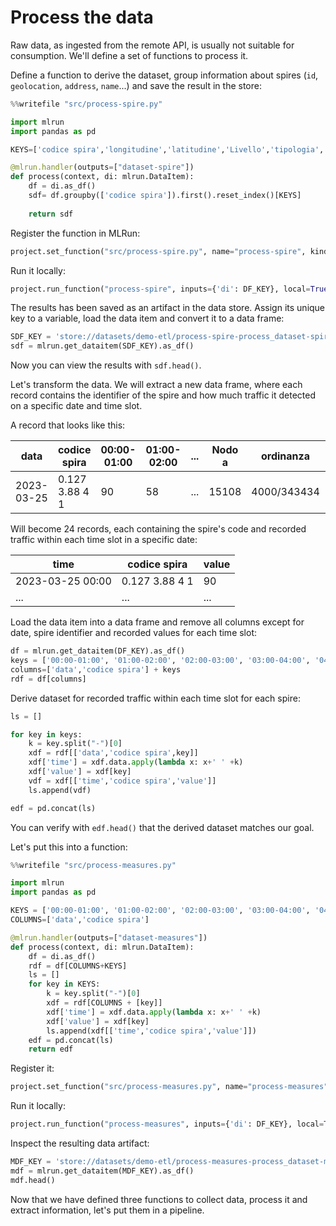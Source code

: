 # Process the data

Raw data, as ingested from the remote API, is usually not suitable for consumption. We'll define a set of functions to process it.

Define a function to derive the dataset, group information about spires (`id`, `geolocation`, `address`, `name`...) and save the result in the store:
``` python
%%writefile "src/process-spire.py"

import mlrun
import pandas as pd

KEYS=['codice spira','longitudine','latitudine','Livello','tipologia','codice','codice arco','codice via','Nome via', 'stato','direzione','angolo','geopoint']

@mlrun.handler(outputs=["dataset-spire"])
def process(context, di: mlrun.DataItem):
    df = di.as_df()
    sdf= df.groupby(['codice spira']).first().reset_index()[KEYS]
    
    return sdf
```

Register the function in MLRun:
``` python
project.set_function("src/process-spire.py", name="process-spire", kind="job", image="mlrun/mlrun", handler="process")
```

Run it locally:
``` python
project.run_function("process-spire", inputs={'di': DF_KEY}, local=True)
```

The results has been saved as an artifact in the data store. Assign its unique key to a variable, load the data item and convert it to a data frame:
``` python
SDF_KEY = 'store://datasets/demo-etl/process-spire-process_dataset-spire'
sdf = mlrun.get_dataitem(SDF_KEY).as_df()
```

Now you can view the results with `sdf.head()`.

Let's transform the data. We will extract a new data frame, where each record contains the identifier of the spire and how much traffic it detected on a specific date and time slot.

A record that looks like this:

| data | codice spira | 00:00-01:00 | 01:00-02:00 | ... | Nodo a | ordinanza | stato | codimpsem | direzione | angolo | longitudine | latitudine | geopoint | giorno settimana |
| --- | --- | --- | --- | --- | --- | --- | --- | --- | --- | --- | --- | --- | --- | --- |
| 2023-03-25 | 0.127 3.88 4 1 | 90 | 58 | ... | 15108 | 4000/343434 | A | 125 | NO | 355.0 | 11.370234 | 44.509137 | 44.5091367043883, 11.3702339463537 | Sabato |

Will become 24 records, each containing the spire's code and recorded traffic within each time slot in a specific date:

| time | codice spira | value |
| ---- | ------------ | ----- |
| 2023-03-25 00:00 | 0.127 3.88 4 1 | 90 |
| ... | ... | ... |

Load the data item into a data frame and remove all columns except for date, spire identifier and recorded values for each time slot:
``` python
df = mlrun.get_dataitem(DF_KEY).as_df()
keys = ['00:00-01:00', '01:00-02:00', '02:00-03:00', '03:00-04:00', '04:00-05:00', '05:00-06:00', '06:00-07:00', '07:00-08:00', '08:00-09:00', '09:00-10:00', '10:00-11:00', '11:00-12:00', '12:00-13:00', '13:00-14:00', '14:00-15:00', '15:00-16:00', '16:00-17:00', '17:00-18:00', '18:00-19:00', '19:00-20:00', '20:00-21:00', '21:00-22:00', '22:00-23:00', '23:00-24:00']
columns=['data','codice spira'] + keys
rdf = df[columns]
```

Derive dataset for recorded traffic within each time slot for each spire:
``` python
ls = []

for key in keys:
    k = key.split("-")[0]
    xdf = rdf[['data','codice spira',key]]
    xdf['time'] = xdf.data.apply(lambda x: x+' ' +k)
    xdf['value'] = xdf[key]
    vdf = xdf[['time','codice spira','value']]
    ls.append(vdf)

edf = pd.concat(ls)
```

You can verify with `edf.head()` that the derived dataset matches our goal.

Let's put this into a function:
``` python
%%writefile "src/process-measures.py"

import mlrun
import pandas as pd

KEYS = ['00:00-01:00', '01:00-02:00', '02:00-03:00', '03:00-04:00', '04:00-05:00', '05:00-06:00', '06:00-07:00', '07:00-08:00', '08:00-09:00', '09:00-10:00', '10:00-11:00', '11:00-12:00', '12:00-13:00', '13:00-14:00', '14:00-15:00', '15:00-16:00', '16:00-17:00', '17:00-18:00', '18:00-19:00', '19:00-20:00', '20:00-21:00', '21:00-22:00', '22:00-23:00', '23:00-24:00']
COLUMNS=['data','codice spira']

@mlrun.handler(outputs=["dataset-measures"])
def process(context, di: mlrun.DataItem):
    df = di.as_df()
    rdf = df[COLUMNS+KEYS]
    ls = []
    for key in KEYS:
        k = key.split("-")[0]
        xdf = rdf[COLUMNS + [key]]
        xdf['time'] = xdf.data.apply(lambda x: x+' ' +k)
        xdf['value'] = xdf[key]
        ls.append(xdf[['time','codice spira','value']])
    edf = pd.concat(ls)
    return edf
```

Register it:
``` python
project.set_function("src/process-measures.py", name="process-measures", kind="job", image="mlrun/mlrun", handler="process")
```

Run it locally:
``` python
project.run_function("process-measures", inputs={'di': DF_KEY}, local=True)
```

Inspect the resulting data artifact:
``` python
MDF_KEY = 'store://datasets/demo-etl/process-measures-process_dataset-measures'
mdf = mlrun.get_dataitem(MDF_KEY).as_df()
mdf.head()
```

Now that we have defined three functions to collect data, process it and extract information, let's put them in a pipeline.